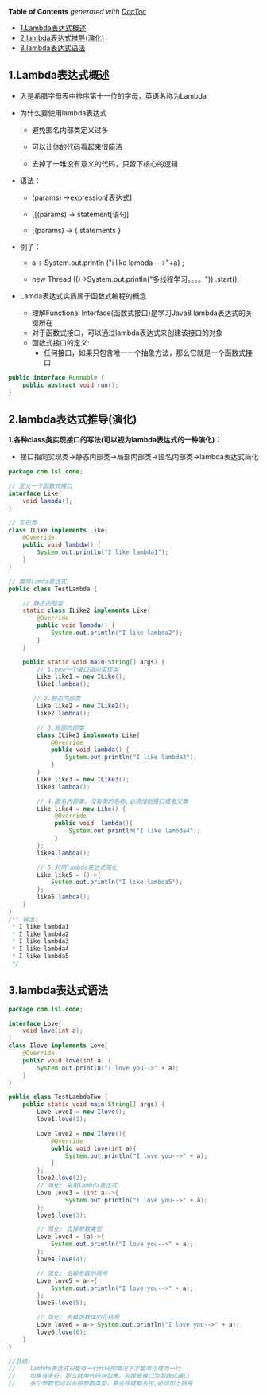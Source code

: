 <!-- START doctoc generated TOC please keep comment here to allow auto update -->
<!-- DON'T EDIT THIS SECTION, INSTEAD RE-RUN doctoc TO UPDATE -->
**Table of Contents**  *generated with [DocToc](https://github.com/thlorenz/doctoc)*

- [1.Lambda表达式概述](#1lambda%E8%A1%A8%E8%BE%BE%E5%BC%8F%E6%A6%82%E8%BF%B0)
- [2.lambda表达式推导(演化)](#2lambda%E8%A1%A8%E8%BE%BE%E5%BC%8F%E6%8E%A8%E5%AF%BC%E6%BC%94%E5%8C%96)
- [3.lambda表达式语法](#3lambda%E8%A1%A8%E8%BE%BE%E5%BC%8F%E8%AF%AD%E6%B3%95)

<!-- END doctoc generated TOC please keep comment here to allow auto update -->

## 1.Lambda表达式概述


- 入是希腊字母表中排序第十一位的字母，英语名称为Lambda

- 为什么要使用lambda表达式

  - 避免匿名内部类定义过多

  - 可以让你的代码看起来很简洁

  - 去掉了一堆没有意义的代码，只留下核心的逻辑

- 语法：

  - (params) ->expression[表达式]

  - [[(params) -> statement[语句]

  - [(params) -> { statements }

- 例子：

  - a-> System.out.println ("i like lambda--→"+a) ;

  - new Thread (()->System.out.println("多线程学习。。。。")) .start();

- Lamda表达式实质属于函数式编程的概念
  - 理解Functional lnterface(函数式接口)是学习Java8 lambda表达式的关键所在
  - 对于函数式接口，可以通过lambda表达式来创建该接口的对象
  - 函数式接口的定义:
    - 任何接口，如果只包含唯一一个抽象方法，那么它就是一个函数式接口

```java
public interface Runnable {
    public abstract void run();
}
```

## 2.lambda表达式推导(演化)

**1.各种class类实现接口的写法(可以视为lambda表达式的一种演化)：**

- 接口指向实现类->静态内部类->局部内部类->匿名内部类->lambda表达式简化

```java
package com.lsl.code;

// 定义一个函数式接口
interface Like{
    void lambda();
}

// 实现类
class ILike implements Like{
    @Override
    public void lambda() {
        System.out.println("I like lambda1");
    }
}

// 推导lamda表达式
public class TestLambda {

    // 静态内部类
    static class ILike2 implements Like{
        @Override
        public void lambda() {
            System.out.println("I like lambda2");
        }
    }

    public static void main(String[] args) {
        // 1.new一个接口指向实现类
        Like like1 = new ILike();
        like1.lambda();

       // 2.静态内部类
        Like like2 = new ILike2();
        like2.lambda();

        // 3.局部内部类
        class ILike3 implements Like{
            @Override
            public void lambda() {
                System.out.println("I like lambda3");
            }
        }
        Like like3 = new ILike3();
        like3.lambda();

        // 4.匿名内部类，没有类的名称,必须惜助接口或者父类
        Like like4 = new Like() {
             @Override
             public void  lambda(){
                 System.out.println("I like lambda4");
             }
        };
        like4.lambda();

        // 5.利用lambda表达式简化
        Like like5 = ()->{
            System.out.println("I like lambda5");
        };
        like5.lambda();
    }
}
/** 输出:
 * I like lambda1
 * I like lambda2
 * I like lambda3
 * I like lambda4
 * I like lambda5
 */
```



## 3.lambda表达式语法



```java
package com.lsl.code;

interface Love{
    void love(int a);
}
class Ilove implements Love{
    @Override
    public void love(int a) {
        System.out.println("I love you-->" + a);
    }
}

public class TestLambdaTwo {
    public static void main(String[] args) {
        Love love1 = new Ilove();
        love1.love(1);

        Love love2 = new Ilove(){
            @Override
            public void love(int a){
                System.out.println("I love you-->" + a);
            }
        };
        love2.love(2);
        // 简化: 采用lambda表达式
        Love love3 = (int a)->{
                System.out.println("I love you-->" + a);
        };
        love3.love(3);

        // 简化: 去掉参数类型
        Love love4 = (a)->{
            System.out.println("I love you-->" + a);
        };
        love4.love(4);

        // 简化: 去掉参数的括号
        Love love5 = a->{
            System.out.println("I love you-->" + a);
        };
        love5.love(5);

        // 简化: 去掉函数体的花括号
        Love love6 = a-> System.out.println("I love you-->" + a);
        love6.love(6);
    }
}

//总结:
//    lambda表达式只能有一行代码的情况下才能简化成为一行
//    如果有多行，那么就用代码块包裹。前提是接口为函数式接口
//    多个参数也可以去掠参数类型，要去掠就都去控,必须加上括号
```
